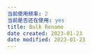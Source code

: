 ```yaml
---
当前使用频率: 2
当前是否还在使用: yes
title: Bulk Rename
date created: 2023-01-23
date modified: 2023-01-23
---
```

